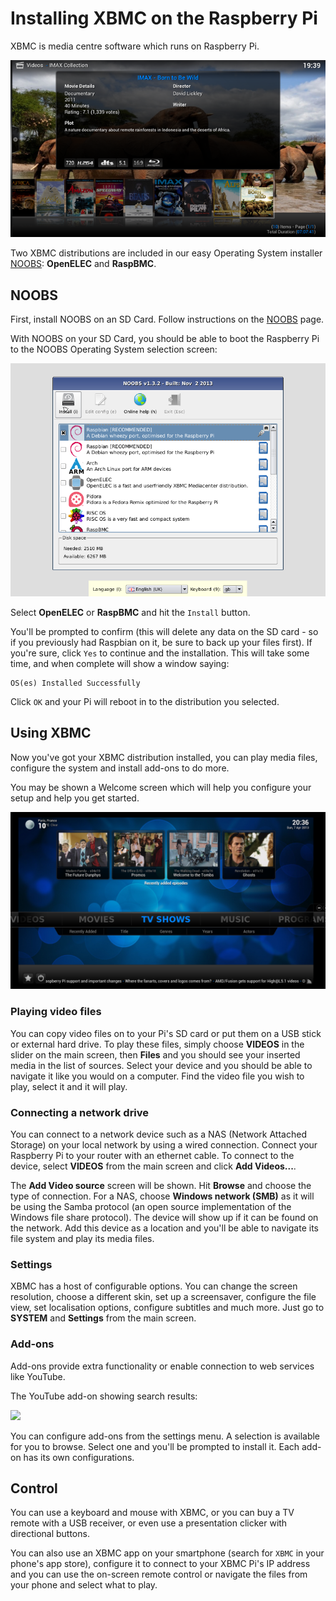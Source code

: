 # Installing XBMC on the Raspberry Pi

XBMC is media centre software which runs on Raspberry Pi.

![](images/openelec.png)

Two XBMC distributions are included in our easy Operating System installer [NOOBS](../installation/noobs.md): **OpenELEC** and **RaspBMC**.

## NOOBS

First, install NOOBS on an SD Card. Follow instructions on the [NOOBS](../installation/noobs.md) page.

With NOOBS on your SD Card, you should be able to boot the Raspberry Pi to the NOOBS Operating System selection screen:

![](../installation/images/noobs.png)

Select **OpenELEC** or **RaspBMC** and hit the `Install` button.

You'll be prompted to confirm  (this will delete any data on the SD card - so if you previously had Raspbian on it, be sure to back up your files first). If you're sure, click `Yes` to continue and the installation. This will take some time, and when complete will show a window saying:

```
OS(es) Installed Successfully
```

Click `OK` and your Pi will reboot in to the distribution you selected.

## Using XBMC

Now you've got your XBMC distribution installed, you can play media files, configure the system and install add-ons to do more.

You may be shown a Welcome screen which will help you configure your setup and help you get started.

![](images/openelec-main.png)

### Playing video files

You can copy video files on to your Pi's SD card or put them on a USB stick or external hard drive. To play these files, simply choose **VIDEOS** in the slider on the main screen, then **Files** and you should see your inserted media in the list of sources. Select your device and you should be able to navigate it like you would on a computer. Find the video file you wish to play, select it and it will play.

### Connecting a network drive

You can connect to a network device such as a NAS (Network Attached Storage) on your local network by using a wired connection. Connect your Raspberry Pi to your router with an ethernet cable. To connect to the device, select **VIDEOS** from the main screen and click **Add Videos...**.

The **Add Video source** screen will be shown. Hit **Browse** and choose the type of connection. For a NAS, choose **Windows network (SMB)** as it will be using the Samba protocol (an open source implementation of the Windows file share protocol). The device will show up if it can be found on the network. Add this device as a location and you'll be able to navigate its file system and play its media files.

### Settings

XBMC has a host of configurable options. You can change the screen resolution, choose a different skin, set up a screensaver, configure the file view, set localisation options, configure subtitles and much more. Just go to **SYSTEM** and **Settings** from the main screen.

### Add-ons

Add-ons provide extra functionality or enable connection to web services like YouTube.

The YouTube add-on showing search results:

![](images/xbmc-youtube.png)

You can configure add-ons from the settings menu. A selection is available for you to browse. Select one and you'll be prompted to install it. Each add-on has its own configurations.

## Control

You can use a keyboard and mouse with XBMC, or you can buy a TV remote with a USB receiver, or even use a presentation clicker with directional buttons.

You can also use an XBMC app on your smartphone (search for `XBMC` in your phone's app store), configure it to connect to your XBMC Pi's IP address and you can use the on-screen remote control or navigate the files from your phone and select what to play.
